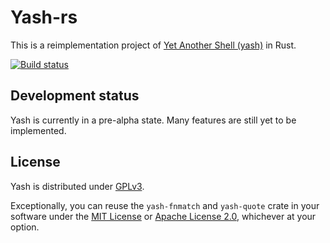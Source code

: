 # Yash-rs

This is a reimplementation project of [Yet Another Shell (yash)](https://yash.osdn.jp/) in Rust.

[![Build status](https://github.com/magicant/yash-rs/actions/workflows/rust.yml/badge.svg)](https://github.com/magicant/yash-rs/actions/workflows/rust.yml)

<!-- TODO Features -->

<!-- TODO Usage -->

## Development status

Yash is currently in a pre-alpha state.
Many features are still yet to be implemented.

## License

Yash is distributed under [GPLv3](yash/LICENSE-GPL).

Exceptionally, you can reuse the `yash-fnmatch` and `yash-quote` crate in your
software under the [MIT License](yash-quote/LICENSE-MIT) or [Apache License
2.0](yash-quote/LICENSE-Apache), whichever at your option.
